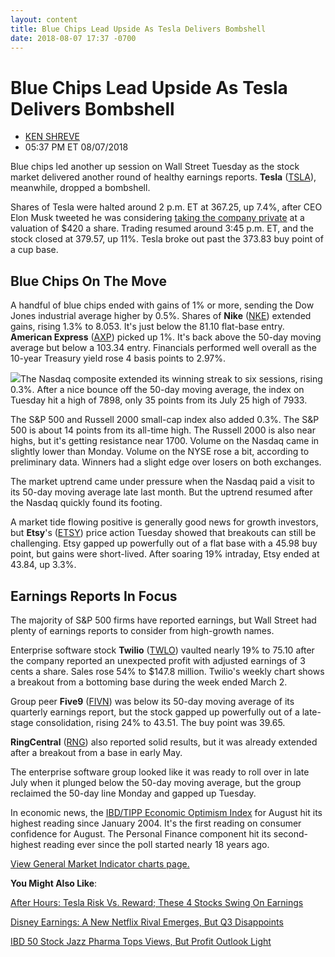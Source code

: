 ```yaml
---
layout: content
title: Blue Chips Lead Upside As Tesla Delivers Bombshell
date: 2018-08-07 17:37 -0700
---
```



Blue Chips Lead Upside As Tesla Delivers Bombshell
===================================================




* [KEN SHREVE](https://www.investors.com/author/shrevek/ "Posts by KEN SHREVE")
* 05:37 PM ET 08/07/2018




Blue chips led another up session on Wall Street Tuesday as the stock market delivered another round of healthy earnings reports. **Tesla** ([TSLA](https://research.investors.com/quote.aspx?symbol=TSLA)), meanwhile, dropped a bombshell.




Shares of Tesla were halted around 2 p.m. ET at 367.25, up 7.4%, after CEO Elon Musk tweeted he was considering [taking the company private](https://www.investors.com/news/technology/tesla-stock-elon-musk-tweet/) at a valuation of $420 a share. Trading resumed around 3:45 p.m. ET, and the stock closed at 379.57, up 11%. Tesla broke out past the 373.83 buy point of a cup base.


Blue Chips On The Move
----------------------


A handful of blue chips ended with gains of 1% or more, sending the Dow Jones industrial average higher by 0.5%. Shares of **Nike** ([NKE](https://research.investors.com/quote.aspx?symbol=NKE)) extended gains, rising 1.3% to 8.053. It's just below the 81.10 flat-base entry. **American Express** ([AXP](https://research.investors.com/quote.aspx?symbol=AXP)) picked up 1%. It's back above the 50-day moving average but below a 103.34 entry. Financials performed well overall as the 10-year Treasury yield rose 4 basis points to 2.97%.


![](https://www.investors.com/wp-content/uploads/2018/08/MP080718-219x300.jpg)The Nasdaq composite extended its winning streak to six sessions, rising 0.3%. After a nice bounce off the 50-day moving average, the index on Tuesday hit a high of 7898, only 35 points from its July 25 high of 7933.


The S&P 500 and Russell 2000 small-cap index also added 0.3%. The S&P 500 is about 14 points from its all-time high. The Russell 2000 is also near highs, but it's getting resistance near 1700. Volume on the Nasdaq came in slightly lower than Monday. Volume on the NYSE rose a bit, according to preliminary data. Winners had a slight edge over losers on both exchanges.


The market uptrend came under pressure when the Nasdaq paid a visit to its 50-day moving average late last month. But the uptrend resumed after the Nasdaq quickly found its footing.


A market tide flowing positive is generally good news for growth investors, but **Etsy**'s ([ETSY](https://research.investors.com/quote.aspx?symbol=ETSY)) price action Tuesday showed that breakouts can still be challenging. Etsy gapped up powerfully out of a flat base with a 45.98 buy point, but gains were short-lived. After soaring 19% intraday, Etsy ended at 43.84, up 3.3%.


Earnings Reports In Focus
-------------------------


The majority of S&P 500 firms have reported earnings, but Wall Street had plenty of earnings reports to consider from high-growth names.


Enterprise software stock **Twilio** ([TWLO](https://research.investors.com/quote.aspx?symbol=TWLO)) vaulted nearly 19% to 75.10 after the company reported an unexpected profit with adjusted earnings of 3 cents a share. Sales rose 54% to $147.8 million. Twilio's weekly chart shows a breakout from a bottoming base during the week ended March 2.


Group peer **Five9** ([FIVN](https://research.investors.com/quote.aspx?symbol=FIVN)) was below its 50-day moving average of its quarterly earnings report, but the stock gapped up powerfully out of a late-stage consolidation, rising 24% to 43.51. The buy point was 39.65.


**RingCentral** ([RNG](https://research.investors.com/quote.aspx?symbol=RNG)) also reported solid results, but it was already extended after a breakout from a base in early May.


The enterprise software group looked like it was ready to roll over in late July when it plunged below the 50-day moving average, but the group reclaimed the 50-day line Monday and gapped up Tuesday.


In economic news, the [IBD/TIPP Economic Optimism Index](https://www.investors.com/news/economy/ibd-tipp-poll-economic-optimism-14-year-high/) for August hit its highest reading since January 2004. It's the first reading on consumer confidence for August. The Personal Finance component hit its second-highest reading ever since the poll started nearly 18 years ago.


[View General Market Indicator charts page.](https://www.investors.com/wp-content/uploads/2018/08/IBD0708152511GMI.pdf)


**You Might Also Like**:


[After Hours: Tesla Risk Vs. Reward; These 4 Stocks Swing On Earnings](https://www.investors.com/market-trend/stock-market-today/snap-stock-snapchat-users-tesla-stock-elon-musk-dow-jones-futures/)


[Disney Earnings: A New Netflix Rival Emerges, But Q3 Disappoints](https://www.investors.com/news/disney-earnings-fiscal-q3-netflix-rival-streaming/)


[IBD 50 Stock Jazz Pharma Tops Views, But Profit Outlook Light](https://www.investors.com/news/technology/jazz-pharmaceuticals-earnings/)




